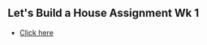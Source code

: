 ## Let's Build a House Assignment Wk 1
- [Click here]([https://drive.google.com/file/d/1Wy8gP0GSphnQL6ZnzLJV5eqSCovC_--8/view?usp=sharing](https://drive.google.com/file/d/1eYsITuq8RHYNlgboajaDnvU0vMZTXTFR/view?usp=sharing))

